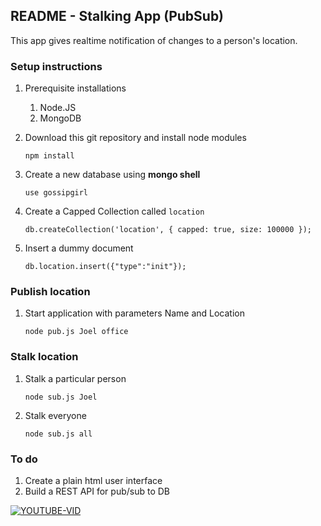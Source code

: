 ## README - Stalking App (PubSub)

This app gives realtime notification of changes to a person's location.

### Setup instructions

1. Prerequisite installations

   1. Node.JS
   2. MongoDB

2. Download this git repository and install node modules

   `npm install`

3. Create a new database using **mongo shell**

   `use gossipgirl`

4. Create a Capped Collection called `location`

   `db.createCollection('location', { capped: true, size: 100000 });`

5. Insert a dummy document

   `db.location.insert({"type":"init"});`

### Publish location

1. Start application with parameters Name and Location

   `node pub.js Joel office`

### Stalk location

1. Stalk a particular person

   `node sub.js Joel`

2. Stalk everyone

      `node sub.js all`

### To do

1. Create a plain html user interface 
2. Build a REST API for pub/sub to DB


[![YOUTUBE-VID](https://img.youtube.com/vi/PlViN6ZLP5E/0.jpg)](https://www.youtube.com/watch?v=PlViN6ZLP5E)